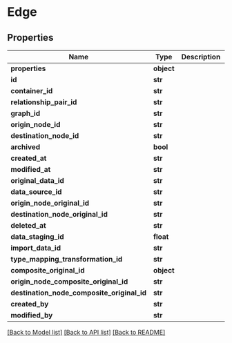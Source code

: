 # Edge

## Properties
Name | Type | Description | Notes
------------ | ------------- | ------------- | -------------
**properties** | **object** |  | 
**id** | **str** |  | 
**container_id** | **str** |  | 
**relationship_pair_id** | **str** |  | 
**graph_id** | **str** |  | 
**origin_node_id** | **str** |  | 
**destination_node_id** | **str** |  | 
**archived** | **bool** |  | 
**created_at** | **str** |  | 
**modified_at** | **str** |  | [optional] 
**original_data_id** | **str** |  | [optional] 
**data_source_id** | **str** |  | 
**origin_node_original_id** | **str** |  | 
**destination_node_original_id** | **str** |  | 
**deleted_at** | **str** |  | [optional] 
**data_staging_id** | **float** |  | 
**import_data_id** | **str** |  | 
**type_mapping_transformation_id** | **str** |  | 
**composite_original_id** | **object** |  | [optional] 
**origin_node_composite_original_id** | **str** |  | 
**destination_node_composite_original_id** | **str** |  | 
**created_by** | **str** |  | 
**modified_by** | **str** |  | 

[[Back to Model list]](../README.md#documentation-for-models) [[Back to API list]](../README.md#documentation-for-api-endpoints) [[Back to README]](../README.md)

